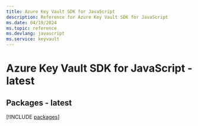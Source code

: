 ```yaml
---
title: Azure Key Vault SDK for JavaScript
description: Reference for Azure Key Vault SDK for JavaScript
ms.date: 04/19/2024
ms.topic: reference
ms.devlang: javascript
ms.service: keyvault
---
```

# Azure Key Vault SDK for JavaScript - latest
## Packages - latest
[!INCLUDE [packages](key-vault-index.md)]